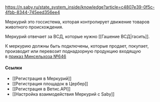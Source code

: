
https://n.saby.ru/state_system_inside/knowledge?article=c4807e39-0f5c-4fbb-8344-745eed356ee4

Меркурий это госсистема, которая контролирует движение товаров животного происхождения. 

Меркурий отвечает за ВСД, которые нужно [[Гашение ВСД|гасить]].

К меркурию должны быть подключены, которые продает, покупает, производит или перевозит поднадзорную продукцию входящую в [приказ Минсельхоза №646](https://www.garant.ru/products/ipo/prime/doc/71240806/)

#### Ссылки
- [[Регистрация в Меркурий]]
-  [[Регистрация площадок в Цербер]]
- [[Регистрация в Ветис.API]]
- [[Настройка взаимодействия Меркурий с Saby]]

